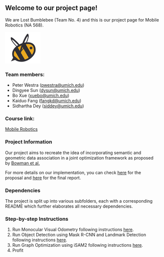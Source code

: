 ## Welcome to our project page!

We are Lost Bumblebee (Team No. 4) and this is our project page for Mobile Robotics (NA 568).

![Our spirit animal](Webpage/B_contender.png)

### Team members:
- Peter Westra    (pwestra@umich.edu)
- Dingyee Sun     (dysun@umich.edu)
- Bo Xue          (xuebo@umich.edu)
- Kaiduo Fang     (fangkd@umich.edu)
- Sidhartha Dey   (siddey@umich.edu)

### Course link:
[Mobile Robotics](http://robots.engin.umich.edu/mobilerobotics/)

### Project Information

Our project aims to recreate the idea of incorporating semantic and geometric data association in a joint optimization framework as proposed by [Bowman et al.](https://www.cis.upenn.edu/~kostas/mypub.dir/bowman17icra.pdf)

For more details on our implementation, you can check [here](lost_bumblebee_project_proposal) for the proposal and [here](lost_bumblebee_final_report) for the final report.

### Dependencies
The project is split up into various subfolders, each with a corresponding README which further elaborates all necessary dependencies.

### Step-by-step Instructions
1. Run Monocular Visual Odometry following instructions [here](Monocular%20Visual%20Odometry/README_MVO.md).
2. Run Object Detection using Mask R-CNN and Landmark Detection following instructions [here](Landmark%20Detection/README_LD.md).
3. Run Graph Optimization using iSAM2 following instructions [here](ISAM2%20Backend/README_isam2.md).
4. Profit


